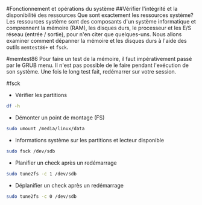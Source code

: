 #Fonctionnement et opérations du système
##Vérifier l'intégrité et la disponibilité des ressources
Que sont exactement les ressources système? Les ressources système sont des composants d'un système informatique et comprennent la mémoire (RAM), les disques durs, le processeur et les E/S réseau (entrée / sortie), pour n'en citer que quelques-uns.
Nous allons examiner comment dépanner la mémoire et les disques durs à l'aide des outils `memtest86+` et `fsck`.

#memtest86
Pour faire un test de la mémoire, il faut impérativement passé par le GRUB menu.
Il n'est pas possible de le faire pendant l'exécution de son système.
Une fois le long test fait, redémarrer sur votre session.

#fsck
- Vérifier les partitions
```bash
df -h
```
- Démonter un point de montage (FS)
```bash
sudo umount /media/linux/data
```

- Informations système sur les partitions et lecteur disponible
```bash
sudo fsck /dev/sdb
```

- Planifier un check après un redémarrage
```bash
sudo tune2fs -c 1 /dev/sdb
```

- Déplanifier un check après un redémarrage
```bash
sudo tune2fs -c 0 /dev/sdb
```
